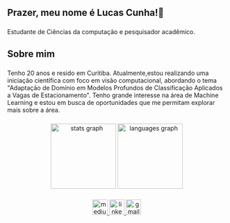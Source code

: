 <h2 align="left">Prazer, meu nome é Lucas Cunha!👋</h2>

###

<p align="left">Estudante de Ciências da computação e pesquisador acadêmico.</p>

<h2 align="left">Sobre mim</h2>

###

<p align="left">Tenho 20 anos e resido em Curitiba. Atualmente,estou realizando uma iniciação científica com foco em visão computacional, abordando o tema "Adaptação de Domínio em Modelos Profundos de Classificação Aplicados a Vagas de Estacionamento". Tenho grande interesse na área de Machine Learning e estou em busca de oportunidades que me permitam explorar mais sobre a área.</p>

###

<div align="center">
  <img src="https://github-readme-stats.vercel.app/api?username=Lucas-doc26&hide_title=false&hide_rank=false&show_icons=true&include_all_commits=true&count_private=true&disable_animations=false&theme=dracula&locale=en&hide_border=false" height="150" alt="stats graph"  />
  <img src="https://github-readme-stats.vercel.app/api/top-langs?username=Lucas-doc26&locale=en&hide_title=false&layout=compact&card_width=320&langs_count=5&theme=dracula&hide_border=false" height="150" alt="languages graph"  />
</div>

###
###

###

<div align="center">
  <a href="https://medium.com/@lucaas.ocunha" target="blank">
    <img src="https://img.shields.io/static/v1?message=Medium&logo=medium&label=&color=12100E&logoColor=white&labelColor=&style=for-the-badge" height="35" alt="medium logo" />
  </a>
  <a href="https://www.linkedin.com/in/lucasdoc/" target="blank">
    <img src="https://img.shields.io/static/v1?message=LinkedIn&logo=linkedin&label=&color=0077B5&logoColor=white&labelColor=&style=for-the-badge" height="35" alt="linkedin logo" />
  </a>
  <a href="mailto:lucaas.ocunha@gmail.com" target="blank">
    <img src="https://img.shields.io/static/v1?message=Gmail&logo=gmail&label=&color=D14836&logoColor=white&labelColor=&style=for-the-badge" height="35" alt="gmail logo" />
  </a>
</div>

